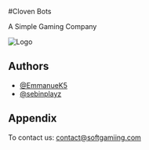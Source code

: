 
#Cloven Bots

A Simple Gaming Company 


![Logo](https://softgamiing.com/softgaming/assets/img/softgamiing-logo.png)


## Authors

- [@EmmanueK5](https://github.com/Emmanuek5/)
- [@sebinplayz](https://github.com/orgs/SoftGamiing/people/sebinplayz)


## Appendix

To contact us: [contact@softgamiing.com](mailto://contact@softgamiing.com)

